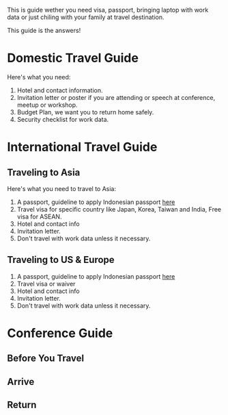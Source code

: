 This is guide wether you need visa, passport, bringing laptop with work data or just chiling with your family at travel destination.

This guide is the answers!

# Domestic Travel Guide

Here's what you need:

1. Hotel and contact information.
2. Invitation letter or poster if you are attending or speech at conference, meetup or workshop.
3. Budget Plan, we want you to return home safely.
4. Security checklist for work data.



# International Travel Guide

## Traveling to Asia

Here's what you need to travel to Asia:

1. A passport, guideline to apply Indonesian passport [here](http://www.imigrasi.go.id/index.php/layanan-publik/paspor-biasa#persyaratan) 
2. Travel visa for specific country like Japan, Korea, Taiwan and India, Free visa for ASEAN.
3. Hotel and contact info
4. Invitation letter.
5. Don't travel with work data unless it necessary.


## Traveling to US & Europe

1. A passport, guideline to apply Indonesian passport [here](http://www.imigrasi.go.id/index.php/layanan-publik/paspor-biasa#persyaratan) 
2. Travel visa or waiver
3. Hotel and contact info
4. Invitation letter.
5. Don't travel with work data unless it necessary.

# Conference Guide

## Before You Travel
## Arrive
## Return